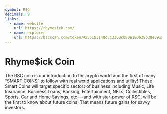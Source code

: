 ```yaml
---
symbol: R$C
decimals: 9
links:
  - name: website
    url: https://rhymesick.com/
  - name: explorer
    url: https://bscscan.com/token/0x55183148d5C3360cbB0e1EDb38b30e091aEE4D65
---
```


# Rhyme$ick Coin

The RSC coin is our introduction to the crypto world and the first of many “SMART COINS” to follow with real world applications and utility! These Smart Coins will target specific sectors of business including Music, Life Insurance, Business Loans, Banking, Entertainment, NFTs, Collectibles, Sports, Car and Home Savings, etc — and with star-power of RSC, will be the first to know about future coins! That means future gains for savvy investors.
